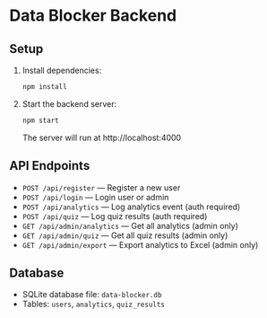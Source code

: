 # Data Blocker Backend

## Setup
1. Install dependencies:
   ```sh
   npm install
   ```
2. Start the backend server:
   ```sh
   npm start
   ```
   The server will run at http://localhost:4000

## API Endpoints
- `POST /api/register` — Register a new user
- `POST /api/login` — Login user or admin
- `POST /api/analytics` — Log analytics event (auth required)
- `POST /api/quiz` — Log quiz results (auth required)
- `GET /api/admin/analytics` — Get all analytics (admin only)
- `GET /api/admin/quiz` — Get all quiz results (admin only)
- `GET /api/admin/export` — Export analytics to Excel (admin only)

## Database
- SQLite database file: `data-blocker.db`
- Tables: `users`, `analytics`, `quiz_results`
